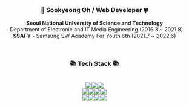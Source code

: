 
<div align="center">
<br>
         
### 🥽 Sookyeong Oh  /  Web Developer 🍀

 **Seoul National University of Science and Technology** <br>
    \- Department of Electronic and IT Media Engineering (2016.3 ~ 2021.8) <br>
 **SSAFY** - Samsung SW Academy For Youth 6th  (2021.7 ~ 2022.6) <br>
        
  
<br>
     


### 📚 Tech Stack 📚
<br>
<div align=center>
<img src="https://img.shields.io/badge/-Vue.js-4FC08D?&logo=vue.js&logoColor=white"/><img src="https://img.shields.io/badge/React-61DAFB?style=flat&logo=React&logoColor=black"/><img src="https://img.shields.io/badge/-Django-092E20?&logo=django&logoColor=white"/><br>
<img src="https://img.shields.io/badge/-Python-3776AB?&logo=python&logoColor=white"/><img src="https://img.shields.io/badge/-JavaScript-F7DF1E?&logo=javascript&logoColor=white"/><img src="https://img.shields.io/badge/-HTML5-E34F26?&logo=html5&logoColor=white"/><img src="https://img.shields.io/badge/-CSS3-1572B6?&logo=css3&logoColor=white"/><br>
<img src="https://img.shields.io/badge/-Markdown-1b1b1b?&logo=markdown&logoColor=white"/><img src="https://img.shields.io/badge/-Git-F05032?&logo=git&logoColor=white"/><img src="https://img.shields.io/badge/-GitLab-FCA121?&logo=gitLab&logoColor=white"/><img src="https://img.shields.io/badge/-GitHub-181717?&logo=github&logoColor=white"/>
</div>

     

<br>
<br>
